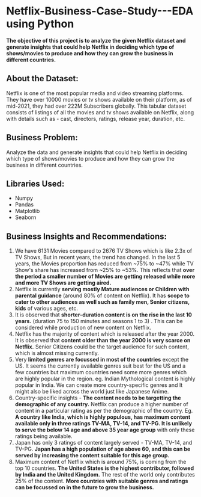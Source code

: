 # Netflix-Business-Case-Study---EDA using Python
**The objective of this project is to analyze the given Netflix dataset and generate insights that could help Netflix in deciding which type of shows/movies to produce and how they can grow the business in different countries.**

## About the Dataset:
Netflix is one of the most popular media and video streaming platforms. They have over 10000 movies or tv shows available on their platform, as of mid-2021, they had over 222M Subscribers globally. This tabular dataset consists of listings of all the movies and tv shows available on Netflix, along with details such as - cast, directors, ratings, release year, duration, etc.

## Business Problem:
Analyze the data and generate insights that could help Netflix in deciding which type of shows/movies to produce and how they can grow the business in different countries.

## Libraries Used:
- Numpy
- Pandas
- Matplotlib
- Seaborn
  
## Business Insights and Recommendations:
1. We have 6131 Movies compared to 2676 TV Shows which is like 2.3x of TV Shows, But in recent years, the trend has changed. In the last 5 years, the Movies proportion has reduced from ~75% to ~47% while TV Show's share has increased from ~25% to ~53%.
This reflects that **over the period a smaller number of Movies are getting released while more and more TV Shows are getting aired.**
2. Netflix is currently **serving mostly Mature audiences or Children with parental guidance** (around 80% of content on Netflix). It has **scope to cater to other audiences as well such as family men, Senior citizens, kids** of various ages, etc.
3. It is observed that **shorter-duration content is on the rise in the last 10 years.** (duration 75 to 150 minutes and seasons 1 to 3) . This can be considered while production of new content on Netflix.
4. Netflix has the majority of content which is released after the year 2000. It is observed that **content older than the year 2000 is very scarce on Netflix.** Senior Citizens could be the target audience for such content, which is almost missing currently.
5. Very **limited genres are focussed in most of the countries** except the US. It seems the currently available genres suit best for the US and a few countries but maximum countries need some more genres which are highly popular in the region. eg. Indian Mythological content is highly popular in India. We can create more country-specific genres and It might also be liked across the world just like Japanese Anime.
6. Country-specific insights - **The content needs to be targetting the demographic of any country.** Netflix can produce a higher number of content in a particular rating as per the demographic of the country. Eg. **A country like India, which is highly populous, has maximum content available only in three ratings TV-MA, TV-14, and TV-PG. It is unlikely to serve the below 14 age and above 35 year age group** with only these ratings being available.
7.  Japan has only 3 ratings of content largely served - TV-MA, TV-14, and TV-PG. **Japan has a high population of age above 60, and this can be served by increasing the content suitable for this age group.**
8.  Maximum content of Netflix which is around 75%, is coming from the top 10 countries. **The United States is the highest contributor, followed by India and the United Kingdom.** The rest of the world only contributes 25% of the content. **More countries with suitable genres and ratings can be focussed on in the future to grow the business.**







